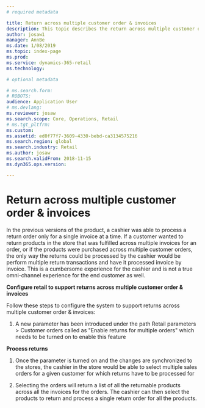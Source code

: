 ```yaml
---
# required metadata

title: Return across multiple customer order & invoices
description: This topic describes the return across multiple customer order & invoices functionality in Microsoft Dynamics 365 for Retail.
author: josaw1
manager: AnnBe
ms.date: 1/08/2019
ms.topic: index-page
ms.prod: 
ms.service: dynamics-365-retail
ms.technology: 

# optional metadata

# ms.search.form: 
# ROBOTS: 
audience: Application User
# ms.devlang: 
ms.reviewer: josaw
ms.search.scope: Core, Operations, Retail
# ms.tgt_pltfrm: 
ms.custom: 
ms.assetid: ed0f77f7-3609-4330-bebd-ca3134575216
ms.search.region: global
ms.search.industry: Retail
ms.author: josaw
ms.search.validFrom: 2018-11-15
ms.dyn365.ops.version: 

---
```

# Return across multiple customer order & invoices


In the previous versions of the product, a cashier was able to process a
return order only for a single invoice at a time. If a customer wanted
to return products in the store that was fulfilled across multiple
invoices for an order, or if the products were purchased across multiple
customer orders, the only way the returns could be processed by the
cashier would be perform multiple return transactions and have it
processed invoice by invoice. This is a cumbersome experience for the
cashier and is not a true omni-channel experience for the end customer
as well.

**Configure retail to support returns across multiple customer order &
invoices**

Follow these steps to configure the system to support returns across
multiple customer order & invoices:

1.  A new parameter has been introduced under the path Retail
    parameters &gt; Customer orders called as "Enable returns for
    multiple orders" which needs to be turned on to enable this feature

**Process returns**

1.  Once the parameter is turned on and the changes are synchronized to
    the stores, the cashier in the store would be able to select
    multiple sales orders for a given customer for which returns have to
    be processed for

2.  Selecting the orders will return a list of all the returnable
    products across all the invoices for the orders. The cashier can
    then select the products to return and process a single return order
    for all the products.
